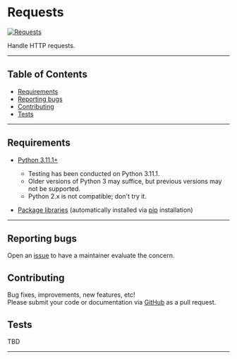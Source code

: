 
# Requests #

[![Requests][repo_badge]](#requests)

Handle HTTP requests.

---

## Table of Contents ##

* [Requirements](#requirements)
* [Reporting bugs](#reporting-bugs)
* [Contributing](#contributing)
* [Tests](#tests)

---

## Requirements ##

* [Python 3.11.1+][python_install]
  * Testing has been conducted on Python 3.11.1.
  * Older versions of Python 3 may suffice, but previous versions may not be supported.
  * Python 2.x is not compatible; don't try it.

* [Package libraries](requirements.txt) (automatically installed via [pip][pip_install] installation)

---

## Reporting bugs ##

Open an [issue][repo_issue] to have a maintainer evaluate the concern.

## Contributing ##

Bug fixes, improvements, new features, etc! \
Please submit your code or documentation via [GitHub][repo] as a pull request.

## Tests ##

TBD

---

[repo]: https://github.com/Reyalsorik/python-requests
[repo_issue]: https://github.com/Reyalsorik/python-requests/issues

[repo_badge]: https://img.shields.io/badge/Requests-555555.svg?logo=github

[python_install]: https://www.python.org/downloads/
[pip_install]: https://pip.pypa.io/en/stable/installation/
